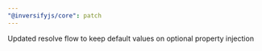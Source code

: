 ```yaml
---
"@inversifyjs/core": patch
---
```


Updated resolve flow to keep default values on optional property injection
